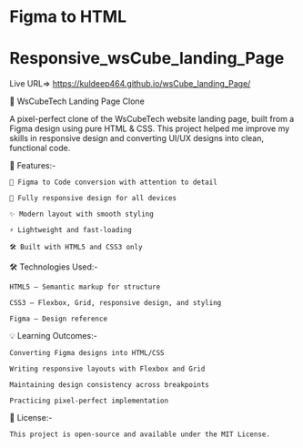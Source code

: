 # Figma to HTML
# Responsive_wsCube_landing_Page

Live URL=> https://kuldeep464.github.io/wsCube_landing_Page/

🎯 WsCubeTech Landing Page Clone

A pixel-perfect clone of the WsCubeTech website landing page, built from a Figma design using pure HTML & CSS.
This project helped me improve my skills in responsive design and converting UI/UX designs into clean, functional code.

🚀 Features:-

    🎨 Figma to Code conversion with attention to detail

    📱 Fully responsive design for all devices

    ✨ Modern layout with smooth styling

    ⚡ Lightweight and fast-loading

    🛠 Built with HTML5 and CSS3 only

🛠️ Technologies Used:-

    HTML5 – Semantic markup for structure

    CSS3 – Flexbox, Grid, responsive design, and styling

    Figma – Design reference

💡 Learning Outcomes:-

    Converting Figma designs into HTML/CSS

    Writing responsive layouts with Flexbox and Grid

    Maintaining design consistency across breakpoints

    Practicing pixel-perfect implementation

📜 License:-

    This project is open-source and available under the MIT License.